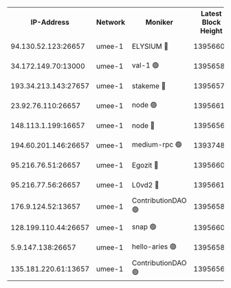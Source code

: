 


<table><tr><th>IP-Address</th><th>Network</th><th>Moniker</th><th>Latest Block Height</th><th>Earliest Block Height</th><th>Catching Up</th><th>Tx Index</th><th>Voting Power</th><th>Scan Time</th></tr><tr><td>94.130.52.123:26657</td><td>umee-1</td><td>ELYSIUM 🔴</td><td>13956603</td><td>3216011</td><td>False</td><td>off</td><td>26866960</td><td>2024-09-27T03:12:47.940257775UTC</td></tr><tr><td>34.172.149.70:13000</td><td>umee-1</td><td>val-1 🟢</td><td>13956581</td><td>12632001</td><td>False</td><td>off</td><td>0</td><td>2024-09-27T03:10:47.656720103UTC</td></tr><tr><td>193.34.213.143:27657</td><td>umee-1</td><td>stakeme 🔴</td><td>13956576</td><td>12950170</td><td>False</td><td>off</td><td>6701435</td><td>2024-09-27T03:10:21.079027676UTC</td></tr><tr><td>23.92.76.110:26657</td><td>umee-1</td><td>node 🟢</td><td>13956619</td><td>13547301</td><td>False</td><td>on</td><td>0</td><td>2024-09-27T03:14:19.882745672UTC</td></tr><tr><td>148.113.1.199:16657</td><td>umee-1</td><td>node 🔴</td><td>13956569</td><td>13570001</td><td>False</td><td>off</td><td>1636217</td><td>2024-09-27T03:09:44.062924743UTC</td></tr><tr><td>194.60.201.146:26657</td><td>umee-1</td><td>medium-rpc 🟢</td><td>13937481</td><td>13679252</td><td>False</td><td>on</td><td>0</td><td>2024-09-27T03:09:59.547140359UTC</td></tr><tr><td>95.216.76.51:26657</td><td>umee-1</td><td>Egozit 🔴</td><td>13956603</td><td>13856603</td><td>False</td><td>off</td><td>38517753</td><td>2024-09-27T03:12:47.522637966UTC</td></tr><tr><td>95.216.77.56:26657</td><td>umee-1</td><td>L0vd2 🔴</td><td>13956612</td><td>13856612</td><td>False</td><td>off</td><td>38293721</td><td>2024-09-27T03:13:37.176780345UTC</td></tr><tr><td>176.9.124.52:13657</td><td>umee-1</td><td>ContributionDAO 🟢</td><td>13956586</td><td>13924595</td><td>False</td><td>on</td><td>0</td><td>2024-09-27T03:11:17.473809631UTC</td></tr><tr><td>128.199.110.44:26657</td><td>umee-1</td><td>snap 🟢</td><td>13956609</td><td>13954456</td><td>False</td><td>off</td><td>0</td><td>2024-09-27T03:13:21.595296107UTC</td></tr><tr><td>5.9.147.138:26657</td><td>umee-1</td><td>hello-aries 🟢</td><td>13956581</td><td>13955461</td><td>False</td><td>off</td><td>0</td><td>2024-09-27T03:10:46.360028999UTC</td></tr><tr><td>135.181.220.61:13657</td><td>umee-1</td><td>ContributionDAO 🟢</td><td>13956568</td><td>13956451</td><td>False</td><td>off</td><td>0</td><td>2024-09-27T03:09:38.966584996UTC</td></tr></table>
